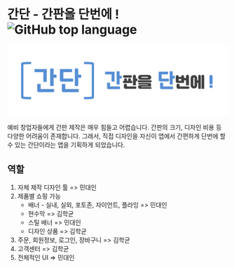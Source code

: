 # 간단 - 간판을 단번에 ! ![GitHub top language](https://img.shields.io/github/languages/top/bamin0422/GanDan) 

![](/img/ganpan_title2.png)

예비 창업자들에게 간판 제작은 매우 힘들고 어렵습니다. 간판의 크기, 디자인 비용 등 다양한 어려움이 존재합니다. 그래서, 직접 디자인을 자신이 앱에서 간편하게 단번에 할 수 있는 간단이라는 앱을 기획하게 되었습니다.



## 역할

1. 자체 제작 디자인 툴 => 민대인
2. 제품별 쇼핑 가능
   - 배너 - 실내, 실외, 포토존, 자이언트, 플라잉 => 민대인
   - 현수막 => 김학균
   - 스틸 배너 => 민대인
   - 디자인 상품 => 김학균
3. 주문, 회원정보, 로그인, 장바구니 => 김학균
4. 고객센터 => 김학균
5. 전체적인 UI => 민대인

